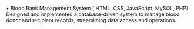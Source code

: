 •	Blood Bank Management System ( HTML, CSS, JavaScript, MySQL, PHP)
Designed and implemented a database-driven system to manage blood donor and recipient records, streamlining data access and operations.
